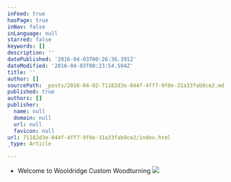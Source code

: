 ```yaml
---
inFeed: true
hasPage: true
inNav: false
inLanguage: null
starred: false
keywords: []
description: ''
datePublished: '2016-04-03T00:26:36.391Z'
dateModified: '2016-04-03T00:23:54.504Z'
title: ''
author: []
sourcePath: _posts/2016-04-02-71182d3e-044f-4ff7-9f0e-31a33fab9ce2.md
published: true
authors: []
publisher:
  name: null
  domain: null
  url: null
  favicon: null
url: 71182d3e-044f-4ff7-9f0e-31a33fab9ce2/index.html
_type: Article

---
```

* Welcome to Wooldridge Custom Woodturning
![](https://s3-us-west-2.amazonaws.com/the-grid-img/p/f7d947f279a52ba127d73036be64034529e3123a.jpg)